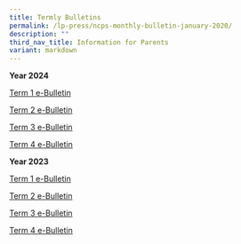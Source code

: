```yaml
---
title: Termly Bulletins
permalink: /lp-press/ncps-monthly-bulletin-january-2020/
description: ""
third_nav_title: Information for Parents
variant: markdown
---
```

**Year 2024**

<a target="\_blank" href="https://online.flipbuilder.com/ncps/lpky/">Term 1 e-Bulletin</a>

<a target="\_blank" href="https://online.flipbuilder.com/ncps/kvzq/">Term 2 e-Bulletin</a>

<a target="\_blank" href="https://online.flipbuilder.com/ncps/pfre/">Term 3 e-Bulletin</a>

<a target="\_blank" href="https://online.flipbuilder.com/ncps/qoey/">Term 4 e-Bulletin</a>


**Year 2023**

<a target="\_blank" href="https://online.flipbuilder.com/ncps/vlsr/">Term 1 e-Bulletin</a>

<a target="\_blank" href="https://online.flipbuilder.com/ncps/wtkz/">Term 2 e-Bulletin</a>

<a target="\_blank" href="https://online.flipbuilder.com/ncps/pfre/">Term 3 e-Bulletin</a>

<a target="\_blank" href="https://online.flipbuilder.com/ncps/rnlv/">Term 4 e-Bulletin</a>